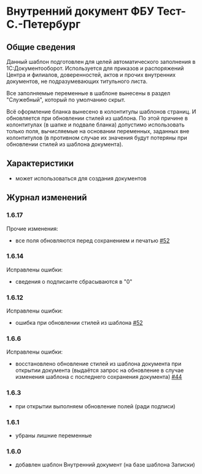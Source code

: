 # Внутренний документ ФБУ Тест-С.-Петербург

## Общие сведения

Данный шаблон подготовлен для целей автоматического заполнения в 1С:Документооборот.
Используется для приказов и распоряжений Центра и филиалов, доверенностей, актов
и прочих внутренних документов, не подразумевающих титульного листа.

Все заполняемые переменные в шаблоне вынесены в раздел "Служебный",
который по умолчанию скрыт.

Всё оформление бланка вынесено в колонтитулы шаблонов страниц.
И обновляется при обновлении стилей из шаблона. По этой причине в колонтитулах
(в шапке и подвале бланка) допустимо использовать только поля,
вычисляемые на основании переменных, заданных вне колонтитулов (в противном случае
их значения будут потеряны при обновлении стилей из шаблона документа).

## Характеристики

- может использоваться для создания документов

## Журнал изменений

### 1.6.17

Прочие изменения:

- все поля обновляются перед сохранением и печатью
  [#52](https://github.com/test-st-petersburg/DocTemplates/issues/52)

### 1.6.14

Исправлены ошибки:

- сведения о подписанте сбрасываются в "0"

### 1.6.12

Исправлены ошибки:

- ошибка при обновлении стилей из шаблона
  [#52](https://github.com/test-st-petersburg/DocTemplates/issues/52)

### 1.6.6

Исправлены ошибки:

- восстановлено обновление стилей из шаблона документа при открытии документа
  (выдаётся запрос на обновление в случае изменения шаблона с последнего
  сохранения документа)
  [#44](https://github.com/test-st-petersburg/DocTemplates/issues/44)

### 1.6.3

- при открытии выполняем обновление полей (ради подписи)

### 1.6.1

- убраны лишние переменные

### 1.6.0

- добавлен шаблон Внутренний документ (на базе шаблона Записки)
